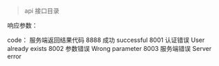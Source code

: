 > api 接口目录

响应参数：

code：
服务端返回结果代码
8888 成功 successful
8001 认证错误 User already exists
8002 参数错误 Wrong parameter
8003 服务端错误 Server error
